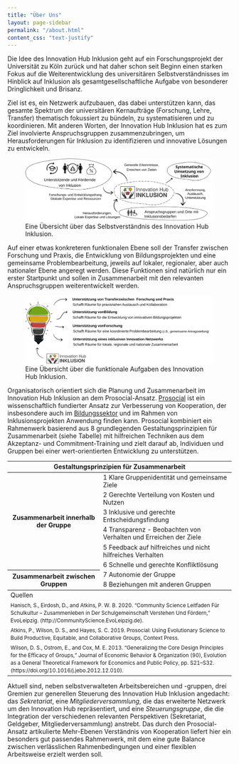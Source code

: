 ```yaml
---
title: "Über Uns"
layout: page-sidebar
permalink: "/about.html"
content_css: "text-justify"
---
```


Die Idee des Innovation Hub Inklusion geht auf ein Forschungsprojekt der Universität zu Köln zurück und hat daher schon seit Beginn einen starken Fokus auf die Weiterentwicklung des universitären Selbstverständnisses im Hinblick auf Inklusion als gesamtgesellschaftliche Aufgabe von besonderer Dringlichkeit und Brisanz. 

Ziel ist es, ein Netzwerk aufzubauen, das dabei unterstützen kann, das gesamte Spektrum der universitären Kernaufträge (Forschung, Lehre, Transfer) thematisch fokussiert zu bündeln, zu systematisieren und zu koordinieren. Mit anderen Worten, der Innovation Hub Inklusion hat es zum Ziel involvierte Anspruchsgruppen zusammenzubringen, um Herausforderungen für Inklusion zu identifizieren und innovative Lösungen zu entwickeln.  

<figure class="my-4">
  <img class="bg-lightgreen p-3 rounded" src="/assets/images/posts/konzept.svg" alt="Konzept"/>
  <figcaption>Eine Übersicht über das Selbstverständnis des Innovation Hub Inklusion.</figcaption>
</figure>

Auf einer etwas konkreteren funktionalen Ebene soll der Transfer zwischen Forschung und Praxis, die Entwicklung von Bildungsprojekten und eine gemeinsame Problembearbeitung, jeweils auf lokaler, regionaler, aber auch nationaler Ebene angeregt werden. Diese Funktionen sind natürlich nur ein erster Startpunkt und sollen in Zusammenarbeit mit den relevanten Anspruchsgruppen weiterentwickelt werden.

<figure class="my-4">
  <img src="/assets/images/posts/aufgaben.svg" alt="Aufgaben"/>
  <figcaption>Eine Übersicht über die funktionale Aufgaben des Innovation Hub Inklusion.</figcaption>
</figure>

Organisatorisch orientiert sich die Planung und Zusammenarbeit im Innovation Hub Inklusion an dem Prosocial-Ansatz. [Prosocial](https://www.prosocial.world/) ist ein wissenschaftlich fundierter Ansatz zur Verbesserung von Kooperation, der insbesondere auch im [Bildungssektor](https://www.prosocialschools.org/) und im Rahmen von Inklusionsprojekten Anwendung finden kann. Prosocial kombiniert ein Rahmenwerk basierend aus 8 grundlegenden Gestaltungsprinzipien für Zusammenarbeit (siehe Tabelle) mit hilfreichen Techniken aus dem Akzeptanz- und Commitment-Training und zielt darauf ab, Individuen und Gruppen bei einer wert-orientierten Entwicklung zu unterstützen. 

<table class="table table-bordered">
<thead>
  <tr>  
    <th colspan="2" scope="col" class="text-center">Gestaltungsprinzipien für Zusammenarbeit</th>
  </tr>
</thead>
<tbody>
  <tr>
    <th rowspan="6" scope="row">Zusammenarbeit innerhalb der Gruppe</th>
    <td>1 Klare Gruppenidentität und gemeinsame Ziele</td>
  </tr>
  <tr>
    <td>2 Gerechte Verteilung von Kosten und Nutzen</td>
  </tr>
  <tr>
    <td>3 Inklusive und gerechte Entscheidungsfindung</td>
  </tr>
  <tr>
    <td>4 Transparenz - Beobachten von Verhalten und Erreichen der Ziele</td>
  </tr>
  <tr>
    <td>5 Feedback auf hilfreiches und nicht hilfreiches Verhalten</td>
  </tr>
  <tr>
    <td>6 Schnelle und gerechte Konfliktlösung</td>
  </tr>
  <tr>
    <th rowspan="2" scope="row">Zusammenarbeit zwischen Gruppen</th>
    <td>7 Autonomie der Gruppe</td>
  </tr>
  <tr>
    <td>8 Beziehungen mit anderen Gruppen</td>
  </tr>
</tbody>
<tfooter>
  <tr>
    <td colspan="2" class="text-center">Quellen</td>
  </tr>
  <tr>
    <td colspan="2" class="text-small"><small>Hanisch, S., Eirdosh, D., and Atkins, P. W. B. 2020. “Community Science Leitfaden Für Schulkultur – Zusammenleben in Der Schulgemeinschaft Verstehen Und Fördern,” EvoLeipzig. (http://CommunityScience.EvoLeipzig.de).</small></td>
  </tr>
  <tr>
    <td colspan="2" class="text-small"><small>Atkins, P., Wilson, D. S., and Hayes, S. C. 2019. Prosocial: Using Evolutionary Science to Build Productive, Equitable, and Collaborative Groups, Context Press.</small></td>
  </tr>
  <tr>
    <td colspan="2" class="text-small"><small>Wilson, D. S., Ostrom, E., and Cox, M. E. 2013. “Generalizing the Core Design Principles for the Efficacy of Groups,” Journal of Economic Behavior & Organization (90), Evolution as a General Theoretical Framework for Economics and Public Policy, pp. S21–S32. (https://doi.org/10.1016/j.jebo.2012.12.010).</small></td>
  </tr>
</tfooter>
</table>

 Aktuell sind, neben selbstverwalteten Arbeitsbereichen und -gruppen, drei Gremien zur generellen Steuerung des Innovation Hub Inklusion angedacht: das *Sekretariat*, eine *Mitgliederversammlung*, die das erweiterte Netzwerk um den Innovation Hub repräsentiert, und eine *Steuerungsgruppe*, die die Integration der verschiedenen relevanten Perspektiven (Sekretariat, Geldgeber, Mitgliederversammlung) anstrebt. Das durch den Prosocial-Ansatz artikulierte Mehr-Ebenen Verständnis von Kooperation liefert hier ein besonders gut passendes Rahmenwerk, mit dem eine gute Balance zwischen verlässlichen Rahmenbedingungen und einer flexiblen Arbeitsweise erzielt werden soll.

